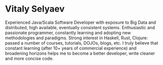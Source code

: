 # Vitaly Selyaev

Experienced Java/Scala Software Developer with exposure to Big Data and distributed, high available, eventually consistent systems. Enthusiastic and passionate programmer, constantly learning and adopting new methodologies and paradigms. Strong interest in Haskell, Rust, Clojure: passed a number of courses, tutorials, DOJOs, blogs, etc. I truly believe that constant learning (after 10+ years of commercial experience) and broadening horizons helps me to become a better developer, write cleaner and more concise code.
